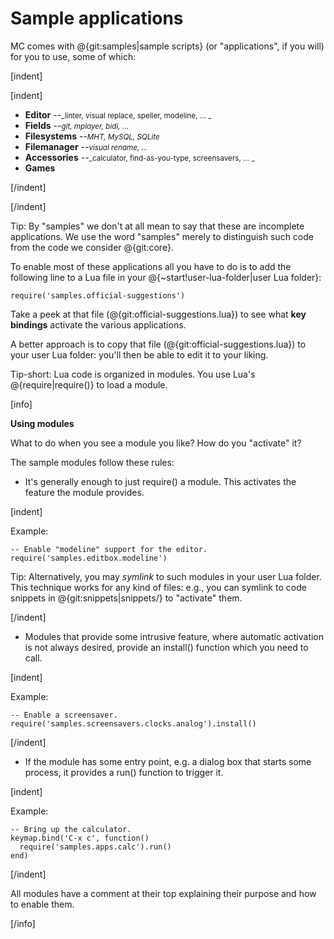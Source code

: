 
# Sample applications

MC comes with @{git:samples|sample scripts} (or "applications", if you
will) for you to use, some of which:

[indent]

[indent]

- __Editor__
  --<small>_linter, visual replace, speller, modeline, ... _</small>
- __Fields__
  --<small>_git, mplayer, bidi, ..._</small>
- __Filesystems__
  --<small>_MHT, MySQL, SQLite_</small>
- __Filemanager__
  --<small>_visual rename, ..._</small>
- __Accessories__
  --<small>_calculator, find-as-you-type, screensavers, ... _</small>
- __Games__

[/indent]

[/indent]

Tip: By "samples" we don't at all mean to say that these are incomplete
applications. We use the word "samples" merely to distinguish such code
from the code we consider @{git:core}.

To enable most of these applications all you have to do is to add the
following line to a Lua file in your @{~start!user-lua-folder|user Lua folder}:

    require('samples.official-suggestions')

Take a peek at that file (@{git:official-suggestions.lua}) to see what
**key bindings** activate the various applications.

A better approach is to copy that file (@{git:official-suggestions.lua})
to your user Lua folder: you'll then be able to edit it to your liking.

Tip-short: Lua code is organized in modules. You use Lua's
@{require|require()} to load a module.

[info]

**Using modules**

What to do when you see a module you like? How do you "activate" it?

The sample modules follow these rules:

* It's generally enough to just require() a module. This activates the
  feature the module provides.

[indent]

  Example:

    -- Enable "modeline" support for the editor.
    require('samples.editbox.modeline')

  Tip: Alternatively, you may _symlink_ to such modules in your user Lua
  folder. This technique works for any kind of files: e.g., you can
  symlink to code snippets in @{git:snippets|snippets/} to "activate"
  them.

[/indent]

* Modules that provide some intrusive feature, where automatic activation
  is not always desired, provide an install() function which you need to
  call.

[indent]

  Example:

    -- Enable a screensaver.
    require('samples.screensavers.clocks.analog').install()

[/indent]

* If the module has some entry point, e.g. a dialog box that starts some
  process, it provides a run() function to trigger it.

[indent]

  Example:

    -- Bring up the calculator.
    keymap.bind('C-x c', function()
      require('samples.apps.calc').run()
    end)

[/indent]

All modules have a comment at their top explaining their purpose and how
to enable them.

[/info]


